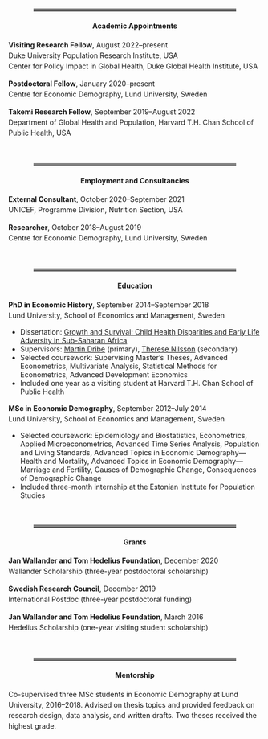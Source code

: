 <style>
/* Style for figure and table titles */
.figure-title, .table-title {
    font-weight: bold;
    font-size: 1.2em;
    margin-bottom: 10px;
}

/* Style for figure notes */
.figure-note, .table-note {
    font-style: italic;
    color: #666;
    font-size: 0.9em;
    margin-top: 5px;
}

/* Table styling */
.content table {
    width: 100%;
    border-collapse: collapse;
    margin-bottom: 20px;
}

.content table, .content th, .content td {
    border: 1px solid #ddd;
    
}

.content th, .content td {
    padding: 8px;
    text-align: left;
        margin-bottom: 20px;

}

.content th {
    font-weight: bold;
}

/* Increase space between paragraphs */
p {
    margin-bottom: 10px; /* Adjust this value to increase/decrease paragraph spacing */
    line-height: 1.5; /* Adjust line-height for more readable text */
}

hr.thick {
    border: none;
    border-top: 5px solid gray; /* Make the line 5px thick and black */
    margin: 50px 50px 20px;
}

hr.thin {
    border: none;
    border-top: 1px solid gray; /* Make the line 5px thick and black */
    margin: 10px 0; /* Add spacing around the line */
}

h4 {
    text-align: center;
}

</style>

<hr class="thick">


#### Academic Appointments

**Visiting Research Fellow**, August 2022–present  
Duke University Population Research Institute, USA  
Center for Policy Impact in Global Health, Duke Global Health Institute, USA

**Postdoctoral Fellow**, January 2020–present  
Centre for Economic Demography, Lund University, Sweden

**Takemi Research Fellow**, September 2019–August 2022  
Department of Global Health and Population, Harvard T.H. Chan School of Public Health, USA

<hr class="thick">

#### Employment and Consultancies

**External Consultant**, October 2020–September 2021  
UNICEF, Programme Division, Nutrition Section, USA

**Researcher**, October 2018–August 2019  
Centre for Economic Demography, Lund University, Sweden

<hr class="thick">

#### Education

**PhD in Economic History**, September 2014–September 2018  
Lund University, School of Economics and Management, Sweden  
- Dissertation: <span><a href="Growth_and_Survival.pdf" target="_blank">Growth and Survival: Child Health Disparities and Early Life Adversity in Sub-Saharan Africa</a></span>  
- Supervisors: <a href="https://portal.research.lu.se/en/persons/martin-dribe" target="_blank">Martin Dribe</a> (primary), <a href="https://portal.research.lu.se/en/persons/therese-nilsson" target="_blank">Therese Nilsson</a> (secondary)  
- Selected coursework: Supervising Master’s Theses, Advanced Econometrics, Multivariate Analysis, Statistical Methods for Econometrics, Advanced Development Economics  
- Included one year as a visiting student at Harvard T.H. Chan School of Public Health

**MSc in Economic Demography**, September 2012–July 2014  
Lund University, School of Economics and Management, Sweden  
- Selected coursework: Epidemiology and Biostatistics, Econometrics, Applied Microeconometrics, Advanced Time Series Analysis, Population and Living Standards, Advanced Topics in Economic Demography—Health and Mortality, Advanced Topics in Economic Demography—Marriage and Fertility, Causes of Demographic Change, Consequences of Demographic Change  
- Included three-month internship at the Estonian Institute for Population Studies

<hr class="thick">

#### Grants

**Jan Wallander and Tom Hedelius Foundation**, December 2020  
Wallander Scholarship (three-year postdoctoral scholarship)

**Swedish Research Council**, December 2019  
International Postdoc (three-year postdoctoral funding)

**Jan Wallander and Tom Hedelius Foundation**, March 2016  
Hedelius Scholarship (one-year visiting student scholarship)

<hr class="thick">

#### Mentorship
Co-supervised three MSc students in Economic Demography at Lund University, 2016–2018. Advised on thesis topics and provided feedback on research design, data analysis, and written drafts. Two theses received the highest grade.
